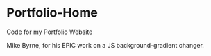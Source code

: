 # Portfolio-Home
Code for my Portfolio Website

Mike Byrne, for his EPIC work on a JS background-gradient changer.
